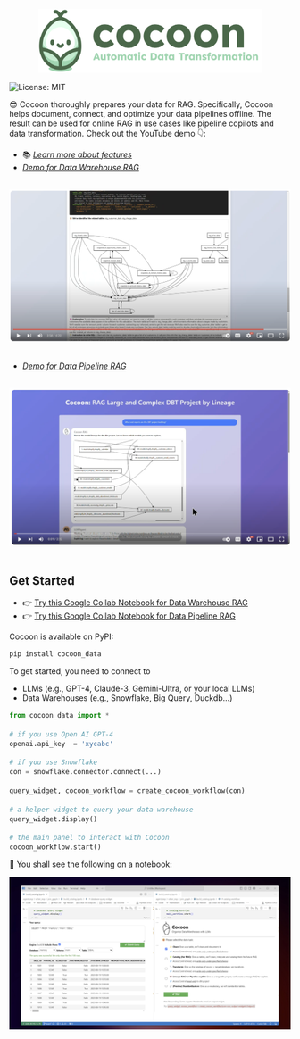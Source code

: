 <div align="center">
  <img src="./images/cocoon_logo.png" alt="Cocoon Logo" width="400"/>
</div>

![License: MIT](https://img.shields.io/badge/License-MIT-yellow.svg)

😎 Cocoon thoroughly prepares your data for RAG. Specifically, Cocoon helps document, connect, and optimize your data pipelines offline. The result can be used for online RAG in use cases like pipeline copilots and data transformation. Check out the YouTube demo 👇:

- 📚 [*Learn more about features*](https://cocoon-data-transformation.github.io/page/)
-  [*Demo for Data Warehouse RAG*](https://youtu.be/xdmRXs0UnfE)
  <br>
  <div align="center">
  <a href="https://youtu.be/xdmRXs0UnfE" target="_blank">
    <img src="./images/Thumbnail.png" width="600" alt="IMAGE ALT TEXT" style="cursor: pointer;">
  </a>
  </div>
  <br>
  
-  [*Demo for Data Pipeline RAG*](https://youtu.be/kv5mwTkpfY0)
  <br>
  <div align="center">
  <a href="https://youtu.be/kv5mwTkpfY0" target="_blank">
    <img src="./images/Thumbnail2.png" width="600" alt="IMAGE ALT TEXT" style="cursor: pointer;">
  </a>
  </div>
  <br>




## Get Started

- 👉 [Try this Google Collab Notebook for Data Warehouse RAG](https://colab.research.google.com/github/Cocoon-Data-Transformation/cocoon/blob/main/demo/Cocoon_Stage_Demo.ipynb)
- 👉 [Try this Google Collab Notebook for Data Pipeline RAG](https://colab.research.google.com/github/Cocoon-Data-Transformation/cocoon/blob/main/demo/Cocoon_RAG_pipeline.ipynb)

Cocoon is available on PyPI:

```bash
pip install cocoon_data
```

To get started, you need to connect to
- LLMs (e.g., GPT-4, Claude-3, Gemini-Ultra, or your local LLMs) 
- Data Warehouses (e.g., Snowflake, Big Query, Duckdb...)

```python
from cocoon_data import *

# if you use Open AI GPT-4
openai.api_key  = 'xycabc'

# if you use Snowflake
con = snowflake.connector.connect(...)

query_widget, cocoon_workflow = create_cocoon_workflow(con)

# a helper widget to query your data warehouse
query_widget.display()

# the main panel to interact with Cocoon
cocoon_workflow.start()
```

🎉 You shall see the following on a notebook:
<div align="center">
<kbd><img src="./images/notebook.png" alt=""></kbd>
</div>
